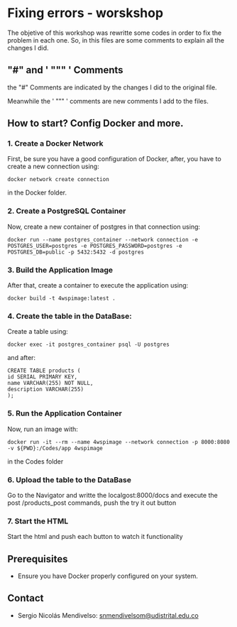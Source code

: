 # Fixing errors - worskshop

The objetive of this workshop was rewritte some codes in order to fix the problem in each one. So, in this files are some comments to explain all the changes I did.

## "#" and ' """ ' Comments 


the "#" Comments are indicated by the changes I did to the original file.


Meanwhile the ' """ ' comments are new comments I add to the files.


## How to start? Config Docker and more.

### 1. Create a Docker Network

 First, be sure you have a good configuration of Docker, after, you have to create a new connection using:


    docker network create connection
        
  
in the Docker folder.


### 2. Create a PostgreSQL Container

Now, create a new container of postgres in that connection using: 

    docker run --name postgres_container --network connection -e POSTGRES_USER=postgres -e POSTGRES_PASSWORD=postgres -e POSTGRES_DB=public -p 5432:5432 -d postgres


### 3. Build the Application Image

After that, create a container to execute the application using:


    docker build -t 4wspimage:latest .


### 4. Create the table in the DataBase:

Create a table using:

    docker exec -it postgres_container psql -U postgres

and after:

    CREATE TABLE products (
    id SERIAL PRIMARY KEY,
    name VARCHAR(255) NOT NULL,
    description VARCHAR(255)
    );



### 5. Run the Application Container

Now, run an image with:


    docker run -it --rm --name 4wspimage --network connection -p 8000:8080 -v ${PWD}:/Codes/app 4wspimage

in the Codes folder

### 6. Upload the table to the DataBase

Go to the Navigator and writte the localgost:8000/docs and execute the post /products_post commands, push the try it out button

### 7. Start the HTML

Start the html and push each button to watch it functionality


## Prerequisites

- Ensure you have Docker properly configured on your system.

## Contact

- Sergio Nicolás Mendivelso: snmendivelsom@udistrital.edu.co
